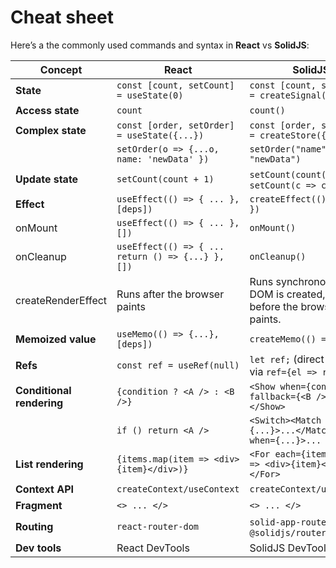 # Cheat sheet

Here’s a the commonly used commands and syntax in **React** vs **SolidJS**:

| **Concept**               | **React**                                | **SolidJS**                                             |
| ------------------------- | ---------------------------------------- | ------------------------------------------------------- |
| **State**                 | `const [count, setCount] = useState(0)`  | `const [count, setCount] = createSignal(0)`             |
| **Access state**          | `count`                                  | `count()`                                               |
| **Complex state**         | `const [order, setOrder] = useState({...})` | `const [order, setOrder] = createStore({...})`       |
|                           | `setOrder(o => {...o, name: 'newData' })`| `setOrder("name", "newData")`                           |
| **Update state**          | `setCount(count + 1)`                    | `setCount(count() + 1)` or `setCount(c => c+1)`         |
| **Effect**                | `useEffect(() => { ... }, [deps])`       | `createEffect(() => { ... })`                           |
|   onMount                 | `useEffect(() => { ... }, [])`           | `onMount()`                                             |
|   onCleanup               | `useEffect(() => { ... return () => {...} }, [])`  | `onCleanup()`                                 |
|   createRenderEffect      | Runs after the browser paints            | Runs synchronously after DOM is created, and before the browser paints. |
| **Memoized value**        | `useMemo(() => {...}, [deps])`           | `createMemo(() => {...})`                               |
| **Refs**                  | `const ref = useRef(null)`               | `let ref;` (direct DOM refs via `ref={el => ref = el}`) |
| **Conditional rendering** | `{condition ? <A /> : <B />}`            | `<Show when={condition} fallback={<B />}><A /></Show>`  |
|                           | `if () return <A />`                     | `<Switch><Match when={...}>...</Match><Match when={...}>...` |
| **List rendering**        | `{items.map(item => <div>{item}</div>)}` | `<For each={items}>{item => <div>{item}</div>}</For>`   |
| **Context API**           | `createContext/useContext`               | `createContext/useContext`                              |
| **Fragment**              | `<> ... </>`                             | `<> ... </>`                                            |
| **Routing**               | `react-router-dom`                       | `solid-app-router` or `@solidjs/router`                 |
| **Dev tools**             | React DevTools                           | SolidJS DevTools                                        |
